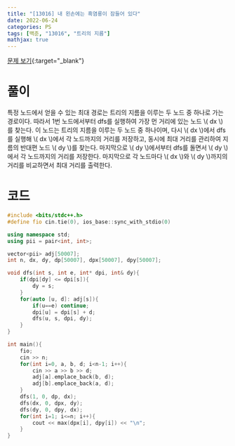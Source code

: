 ```yaml
---
title: "[13016] 내 왼손에는 흑염룡이 잠들어 있다"
date: 2022-06-24
categories: PS
tags: [백준, "13016", "트리의 지름"]
mathjax: true
---
```


[문제 보기](https://www.acmicpc.net/problem/13016){:target="_blank"}

# 풀이
특정 노드에서 얻을 수 있는 최대 경로는 트리의 지름을 이루는 두 노드 중 하나로 가는 경로이다. 따라서 1번 노드에서부터 dfs를 실행하여 가장 먼 거리에 있는 노드 \\( dx \\)를 찾는다. 이 노드는 트리의 지름을 이루는 두 노드 중 하나이며, 다시 \\( dx \\)에서 dfs를 실행해 \\( dx \\)에서 각 노드까지의 거리를 저장하고, 동시에 최대 거리를 관리하여 지름의 반대편 노드 \\( dy \\)를 찾는다. 마지막으로 \\( dy \\)에서부터 dfs를 돌면서 \\( dy \\)에서 각 노드까지의 거리를 저장한다. 마지막으로 각 노드마다 \\( dx \\)와 \\( dy \\)까지의 거리를 비교하면서 최대 거리를 출력한다.

# 코드
```c++
#include <bits/stdc++.h>
#define fio cin.tie(0), ios_base::sync_with_stdio(0)

using namespace std;
using pii = pair<int, int>;

vector<pii> adj[50007];
int n, dx, dy, dp[50007], dpx[50007], dpy[50007];

void dfs(int s, int e, int* dpi, int& dy){
    if(dpi[dy] <= dpi[s]){
        dy = s;
    }
    for(auto [u, d]: adj[s]){
        if(u==e) continue;
        dpi[u] = dpi[s] + d;
        dfs(u, s, dpi, dy);
    }
}

int main(){
    fio;
    cin >> n;
    for(int i=0, a, b, d; i<n-1; i++){
        cin >> a >> b >> d;
        adj[a].emplace_back(b, d);
        adj[b].emplace_back(a, d);
    }
    dfs(1, 0, dp, dx);
    dfs(dx, 0, dpx, dy);
    dfs(dy, 0, dpy, dx);
    for(int i=1; i<=n; i++){
        cout << max(dpx[i], dpy[i]) << "\n";
    }
}
```

